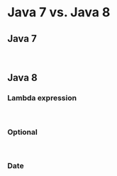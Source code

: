 # Java 7 vs. Java 8
## Java 7

<br>

## Java 8
### Lambda expression

<br>

### Optional

<br>

### Date

<br>


